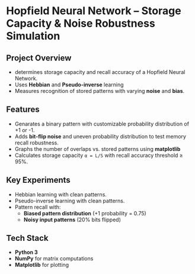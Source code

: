# Hopfield Neural Network – Storage Capacity & Noise Robustness Simulation

## Project Overview
- determines storage capacity and recall accuracy of a Hopfield Neural Network.
- Uses **Hebbian** and **Pseudo-inverse** learning
- Measures recognition of stored patterns with varying **noise** and **bias**.

## Features
- Genarates a binary pattern with customizable probability distribution of +1 or -1.
- Adds **bit-flip noise** and uneven probability distribution to test memory recall robustness.
- Graphs the number of overlaps vs. stored patterns using **matplotlib**
- Calculates storage capacity `α = L/S` with recall accuracy threshold ≥ 95%.

## Key Experiments
- Hebbian learning with clean patterns.
- Pseudo-inverse learning with clean patterns.
- Pattern recall with:
  - **Biased pattern distribution** (+1 probability = 0.75)
  - **Noisy input patterns** (20% bits flipped)

## Tech Stack
- **Python 3**
- **NumPy** for matrix computations
- **Matplotlib** for plotting

